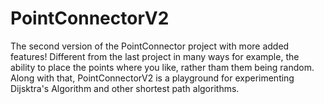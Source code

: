 # PointConnectorV2
The second version of the PointConnector project with more added features!
Different from the last project in many ways for example, the ability to place the points where you like, rather tham them being random. Along with that, PointConnectorV2 is a playground for experimenting Dijsktra's Algorithm and other shortest path algorithms.
